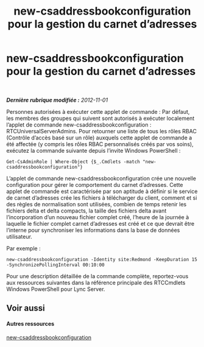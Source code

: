 ﻿---
title: new-csaddressbookconfiguration pour la gestion du carnet d’adresses
TOCTitle: new-csaddressbookconfiguration pour la gestion du carnet d’adresses
ms:assetid: a58ddc8c-ae04-4141-b69e-e45374a67d72
ms:mtpsurl: https://technet.microsoft.com/fr-fr/library/Gg429718(v=OCS.15)
ms:contentKeyID: 49298413
ms.date: 05/20/2016
mtps_version: v=OCS.15
ms.translationtype: HT
---

# new-csaddressbookconfiguration pour la gestion du carnet d’adresses

 

_**Dernière rubrique modifiée :** 2012-11-01_

Personnes autorisées à exécuter cette applet de commande : Par défaut, les membres des groupes qui suivent sont autorisés à exécuter localement l’applet de commande new-csaddressbookconfiguration : RTCUniversalServerAdmins. Pour retourner une liste de tous les rôles RBAC (Contrôle d’accès basé sur un rôle) auxquels cette applet de commande a été affectée (y compris les rôles RBAC personnalisés créés par vos soins), exécutez la commande suivante depuis l’invite Windows PowerShell :

    Get-CsAdminRole | Where-Object {$_.Cmdlets -match "new-csaddressbookconfiguration"}

L’applet de commande new-csaddressbookconfiguration crée une nouvelle configuration pour gérer le comportement du carnet d’adresses. Cette applet de commande est caractérisée par son aptitude à définir si le service de carnet d’adresses crée les fichiers à télécharger du client, comment et si des règles de normalisation sont utilisées, combien de temps retenir les fichiers delta et delta compacts, la taille des fichiers delta avant l’incorporation d’un nouveau fichier complet créé, l’heure de la journée à laquelle le fichier complet carnet d’adresses est créé et ce que devrait être l’interne pour synchroniser les informations dans la base de données utilisateur.

Par exemple :

    new-csaddressbookconfiguration -Identity site:Redmond -KeepDuration 15 -SynchronizePollingInterval 00:10:00

Pour une description détaillée de la commande complète, reportez-vous aux ressources suivantes dans la référence principale des RTCCmdlets Windows PowerShell pour Lync Server.

## Voir aussi

#### Autres ressources

[new-csaddressbookconfiguration](https://docs.microsoft.com/en-us/powershell/module/skype/New-CsAddressBookConfiguration)

